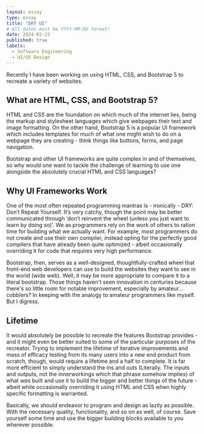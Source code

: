 ```yaml
---
layout: essay
type: essay
title: "DRY UI"
# All dates must be YYYY-MM-DD format!
date: 2024-02-22
published: true
labels:
  - Software Engineering
  - UI/UX Design
---
```

Recently I have been working on using HTML, CSS, and Bootstrap 5 to recreate a variety of websites.

## What are HTML, CSS, and Bootstrap 5?
HTML and CSS are the foundation on which much of the internet lies, being the markup and stylesheet languages which give webpages their text and image formatting. On the other hand, Bootstrap 5 is a popular UI framework which includes templates for much of what one might wish to do on a webpage they are creating - think things like buttons, forms, and page navigation.

Bootstrap and other UI frameworks are quite complex in and of themselves, so why would one want to tackle the challenge of learning to use one alongside the absolutely crucial HTML and CSS languages?

## Why UI Frameworks Work
One of the most often repeated programming mantras is - ironically - DRY: Don’t Repeat Yourself. It’s very catchy, though the point may be better communicated through ‘don’t reinvent the wheel (unless you just want to learn by doing so)’. We as programmers rely on the work of others to ration time for building what we actually want. For example, most programmers do not create and use their own compiler, instead opting for the perfectly good compilers that have already been quite optimized - albeit occasionally overriding it for code that requires very high performance. 

Bootstrap, then, serves as a well-designed, thoughtfully-crafted wheel that front-end web developers can use to build the websites they want to see in the world (wide web). Well, it may be more appropriate to compare it to a literal bootstrap. Those things haven't seen innovation in centuries because there's so little room for notable improvement, especially by amateur... cobblers? In keeping with the analogy to amateur programmers like myself. But I digress.

## Lifetime
It would absolutely be possible to recreate the features Bootstrap provides - and it might even be better suited to some of the particular purposes of the recreator. Trying to implement the lifetime of iterative improvements and mass of efficacy testing from its many users into a new end product from scratch, though, would require a lifetime and a half to complete. It is far more efficient to simply understand the ins and outs (Literally. The inputs and outputs, not the innerworkings which that phrase somehow implies) of what *was* built and use it to build the bigger and better things of the future - albeit while occasionally overriding it using HTML and CSS when highly specific formatting is warranted. 

Basically, we should endeavor to program and design as lazily as possible. With the necessary quality, functionality, and so on as well, of course. Save yourself some time and use the bigger building blocks available to you wherever possible.
